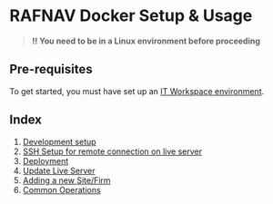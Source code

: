 # RAFNAV Docker Setup & Usage

>**!! You need to be in a Linux environment before proceeding**

## Pre-requisites

To get started, you must have set up an [IT Workspace environment](https://steed-finance.atlassian.net/wiki/x/CQCQBg).

## Index

1. [Development setup](./docs/project-setup.md)
2. [SSH Setup for remote connection on live server](./docs/ssh.md)
3. [Deployment](./docs/deployment.md)
4. [Update Live Server](./docs/update-live-server.md)
5. [Adding a new Site/Firm](./docs/new-site.md)
6. [Common Operations](./docs/common-operations.md)
